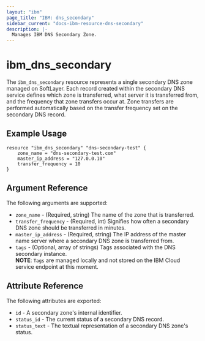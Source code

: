 ```yaml
---
layout: "ibm"
page_title: "IBM: dns_secondary"
sidebar_current: "docs-ibm-resource-dns-secondary"
description: |-
  Manages IBM DNS Secondary Zone.
---
```


# ibm\_dns_secondary

The `ibm_dns_secondary` resource represents a single secondary DNS zone managed on SoftLayer. Each record created within the secondary DNS service defines which zone is transferred, what server it is transferred from, and the frequency that zone transfers occur at. Zone transfers are performed automatically based on the transfer frequency set on the secondary DNS record.

## Example Usage

```hcl
resource "ibm_dns_secondary" "dns-secondary-test" {
    zone_name = "dns-secondary-test.com"
    master_ip_address = "127.0.0.10"
    transfer_frequency = 10
}
```

## Argument Reference

The following arguments are supported:

* `zone_name` - (Required, string) The name of the zone that is transferred.
* `transfer_frequency` - (Required, int) Signifies how often a secondary DNS zone should be transferred in minutes.
* `master_ip_address` - (Required, string)  The IP address of the master name server where a secondary DNS zone is transferred from.
* `tags` - (Optional, array of strings) Tags associated with the DNS secondary instance.  
  **NOTE**: `Tags` are managed locally and not stored on the IBM Cloud service endpoint at this moment.

## Attribute Reference

The following attributes are exported:

* `id` - A secondary zone's internal identifier.
* `status_id` - The current status of a secondary DNS record.
* `status_text` - The textual representation of a secondary DNS zone's status.